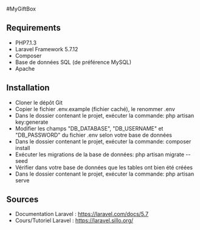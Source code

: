 #MyGiftBox

## Requirements

- PHP7.1.3
- Laravel Framework 5.7.12
- Composer
- Base de données SQL (de préférence MySQL)
- Apache

## Installation

- Cloner le dépôt Git
- Copier le fichier .env.example (fichier caché), le renommer .env
- Dans le dossier contenant le projet, exécuter la commande: php artisan key:generate
- Modifier les champs "DB_DATABASE", "DB_USERNAME" et "DB_PASSWORD" du fichier .env selon votre base de données
- Dans le dossier contenant le projet, exécuter la commande: composer install
- Exécuter les migrations de la base de données: php artisan migrate --seed
- Vérifier dans votre base de données que les tables ont bien été créées
- Dans le dossier contenant le projet, exécuter la commande: php artisan serve

## Sources

- Documentation Laravel : https://laravel.com/docs/5.7
- Cours/Tutoriel Laravel : https://laravel.sillo.org/